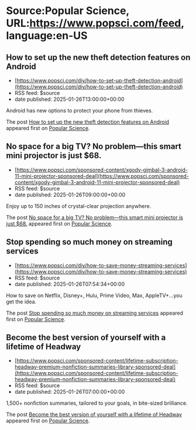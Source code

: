 # Source:Popular Science, URL:https://www.popsci.com/feed, language:en-US

## How to set up the new theft detection features on Android
 - [https://www.popsci.com/diy/how-to-set-up-theft-detection-android](https://www.popsci.com/diy/how-to-set-up-theft-detection-android)
 - RSS feed: $source
 - date published: 2025-01-26T13:00:00+00:00

<p>Android has new options to protect your phone from thieves.</p>
<p>The post <a href="https://www.popsci.com/diy/how-to-set-up-theft-detection-android/">How to set up the new theft detection features on Android</a> appeared first on <a href="https://www.popsci.com">Popular Science</a>.</p>

## No space for a big TV? No problem—this smart mini projector is just $68.
 - [https://www.popsci.com/sponsored-content/xgody-gimbal-3-android-11-mini-projector-sponsored-deal](https://www.popsci.com/sponsored-content/xgody-gimbal-3-android-11-mini-projector-sponsored-deal)
 - RSS feed: $source
 - date published: 2025-01-26T09:00:00+00:00

<p>Enjoy up to 150 inches of crystal-clear projection anywhere.</p>
<p>The post <a href="https://www.popsci.com/sponsored-content/xgody-gimbal-3-android-11-mini-projector-sponsored-deal/">No space for a big TV? No problem—this smart mini projector is just $68.</a> appeared first on <a href="https://www.popsci.com">Popular Science</a>.</p>

## Stop spending so much money on streaming services
 - [https://www.popsci.com/diy/how-to-save-money-streaming-services](https://www.popsci.com/diy/how-to-save-money-streaming-services)
 - RSS feed: $source
 - date published: 2025-01-26T07:54:34+00:00

<p>How to save on Netflix, Disney+, Hulu, Prime Video, Max, AppleTV+...you get the idea.</p>
<p>The post <a href="https://www.popsci.com/diy/how-to-save-money-streaming-services/">Stop spending so much money on streaming services</a> appeared first on <a href="https://www.popsci.com">Popular Science</a>.</p>

## Become the best version of yourself with a lifetime of Headway
 - [https://www.popsci.com/sponsored-content/lifetime-subscription-headway-premium-nonfiction-summaries-library-sponsored-deal](https://www.popsci.com/sponsored-content/lifetime-subscription-headway-premium-nonfiction-summaries-library-sponsored-deal)
 - RSS feed: $source
 - date published: 2025-01-26T07:00:00+00:00

<p>1,500+ nonfiction summaries, tailored to your goals, in bite-sized brilliance.</p>
<p>The post <a href="https://www.popsci.com/sponsored-content/lifetime-subscription-headway-premium-nonfiction-summaries-library-sponsored-deal/">Become the best version of yourself with a lifetime of Headway</a> appeared first on <a href="https://www.popsci.com">Popular Science</a>.</p>

